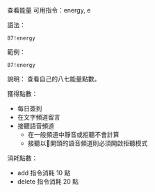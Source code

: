 查看能量
可用指令：energy, e

語法：
```
87!energy
```

範例：
```
87!energy
```
說明：
查看自己的八七能量點數。

獲得點數：
- 每日簽到
- 在文字頻道留言
- 接聽語音頻道
  - 在一般頻道中靜音或拒聽不會計算
  - 接聽以🔋開頭的語音頻道則必須開啟拒聽模式

消耗點數：
- add 指令消耗 10 點
- delete 指令消耗 20 點
